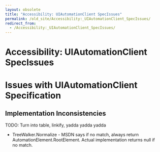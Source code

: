 ```yaml
---
layout: obsolete
title: "Accessibility: UIAutomationClient SpecIssues"
permalink: /old_site/Accessibility:_UIAutomationClient_SpecIssues/
redirect_from:
  - /Accessibility:_UIAutomationClient_SpecIssues/
---
```


Accessibility: UIAutomationClient SpecIssues
============================================

Issues with UIAutomationClient Specification
============================================

Implementation Inconsistencies
------------------------------

TODO: Turn into table, linkify, yadda yadda yadda

-   TreeWalker.Normalize - MSDN says if no match, always return AutomationElement.RootElement. Actual implementation returns null if no match.


